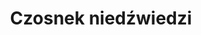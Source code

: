 ---
title: 'Czosnek niedźwiedzi'
latina: '(Allium ursinum)'
pubDate: 'Jul 01 2022'
mainImage: 'https://res.cloudinary.com/drvpquisg/image/upload/t_website/v1747456459/czosnek_niedzwiedzi_lmsgul.jpg'
level1: 'rośliny naczyniowe'
level2: 'szparagowce'
level3: 'amarylkowate'
flowertime: 'kwiecień - maj'
where: 'W Polsce spotykany jest na całym terenie, głównie jednak w Sudetach, Karpatach, na Pogórzu i na przyległych wyżynach, gdzie jest dość pospolity. Na niżu występuje na bardzo rozproszonych stanowiskach, zwłaszcza rzadki jest w obszarze od ziemi lubuskiej, przez Wielkopolskę, Mazowsze po Podlasie. Rośnie nieco częściej w obrębie pojezierzy pomorskich i mazurskich. Nie rośnie w górach powyżej 1900 m n.p.m. W Polsce najczęściej na wysokościach między 300 i 700 m n.p.m., najwyżej na wysokości 1150 m n.p.m. na stokach Babiej Góry oraz na wysokości 1150–1220 m n.p.m. na północno-wschodnich zboczach Zadniej Kopki w Tatrach Zachodnich.'
---